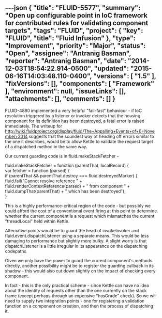 ---json
{
  "title": "FLUID-5577",
  "summary": "Open up configurable point in IoC framework for contributed rules for validating component targets",
  "tags": "FLUID",
  "project": {
    "key": "FLUID",
    "title": "Fluid Infusion"
  },
  "type": "Improvement",
  "priority": "Major",
  "status": "Open",
  "assignee": "Antranig Basman",
  "reporter": "Antranig Basman",
  "date": "2014-12-03T18:54:22.914-0500",
  "updated": "2015-06-16T14:03:48.110-0400",
  "versions": [
    "1.5"
  ],
  "fixVersions": [],
  "components": [
    "Framework"
  ],
  "environment": null,
  "issueLinks": [],
  "attachments": [],
  "comments": []
}
---
FLUID-4890 implemented a very helpful "fail-fast" behaviour - if IoC resolution triggered by a listener or invoker detects that the housing component for its definition has been destroyed, a fatal error is raised immediately. The writeup for <http://wiki.fluidproject.org/display/fluid/The+Appalling+Events+of+6+November+2014> suggests that the soundest way of heading off errors similar to the one it describes, would be to allow Kettle to validate the request target of a dispatched method in the same way.

Our current guarding code is in fluid.makeStackFetcher -&#x20;

fluid.makeStackFetcher = function (parentThat, localRecord) {\
var fetcher = function (parsed) {\
if (parentThat && parentThat.destroy === fluid.destroyedMarker) {\
fluid.fail("Cannot resolve reference " + fluid.renderContextReference(parsed) + " from component " + fluid.dumpThat(parentThat) + " which has been destroyed");\
}

This is a highly performance-critical region of the code - but possibly we could afford the cost of a conventional event firing at this point to determine whether the current component is a request which mismatches the current "threadLocal" held within Kettle.

Alternative points would be to guard the head of invokeInvoker and     fluid.event.dispatchListener using a separate means. This would be less damaging to performance but slightly more bulky. A slight worry is that dispatchListener is a little irregular in its appearance on the dispatching codepaths.

Given we only have the power to guard the current component's methods directly, another possibility might be to register the guarding callback in its shadow - this would also cut down slightly on the impact of checking every component.&#x20;

In fact - this is the only practical scheme - since Kettle can have no idea about the identity of requests other than the one currently on the stack frame (except perhaps through an expensive "hasGrade" check). So we will need to supply two integration points - one for registering a validation function on a component on creation, and then the process of dispatching it.

        